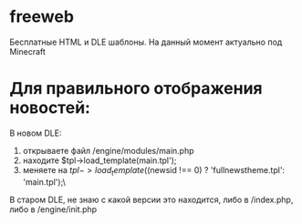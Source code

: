 # freeweb
Бесплатные HTML и DLE шаблоны. На данный момент актуально под Minecraft

# Для правильного отображения новостей:
В новом DLE:
1) открываете файл /engine/modules/main.php
2) находите $tpl->load_template(main.tpl');
3) меняете на $tpl->load_template(($newsid !== 0) ? 'fullnewstheme.tpl':  'main.tpl');\

В старом DLE, не знаю с какой версии это находится, либо в /index.php, либо в /engine/init.php